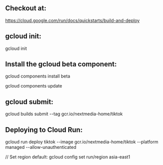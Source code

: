 ## Checkout at:
https://cloud.google.com/run/docs/quickstarts/build-and-deploy

## gcloud init:
gcloud init

## Install the gcloud beta component:
gcloud components install beta

gcloud components update

## gcloud submit:
gcloud builds submit --tag gcr.io/nextmedia-home/tiktok

## Deploying to Cloud Run:
gcloud run deploy tiktok --image gcr.io/nextmedia-home/tiktok --platform managed --allow-unauthenticated

// Set region default:
gcloud config set run/region asia-east1
